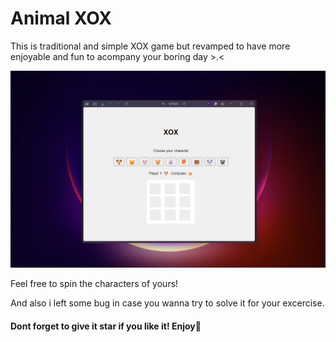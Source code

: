 # Animal XOX

This is traditional and simple XOX game but revamped to have more enjoyable and fun to acompany your boring day >.<

![1714761400957](image/readme/1714761400957.png)

Feel free to spin the characters of yours!

And also i left some bug in case you wanna try to solve it for your excercise.

#### Dont forget to give it star if you like it! Enjoy🐣
